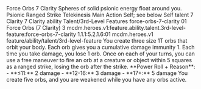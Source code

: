 <ability>
  <name>Force Orbs</name>
  <cost>7 Clarity</cost>
  <flavor>Spheres of solid psionic energy float around you.</flavor>
  <keywords>
    <keyword>Psionic</keyword>
    <keyword>Ranged</keyword>
    <keyword>Strike</keyword>
    <keyword>Telekinesis</keyword>
  </keywords>
  <type>Main Action</type>
  <distance>Self; see below</distance>
  <target>Self</target>
  <metadata>
    <class>talent</class>
    <cost>7 Clarity</cost>
    <cost_amount>7</cost_amount>
    <cost_resource>Clarity</cost_resource>
    <feature_type>ability</feature_type>
    <file_dpath>Talent/3rd-Level Features</file_dpath>
    <item_id>force-orbs-7-clarity</item_id>
    <item_index>01</item_index>
    <item_name>Force Orbs (7 Clarity)</item_name>
    <level>3</level>
    <scc>mcdm.heroes.v1:feature.ability.talent.3rd-level-feature:force-orbs-7-clarity</scc>
    <scdc>1.1.1:5.2.1.6:01</scdc>
    <source>mcdm.heroes.v1</source>
    <type>feature/ability/talent/3rd-level-feature</type>
  </metadata>
  <effects>
    <effect type="mundane">You create three size 1T orbs that orbit your body. Each orb gives you a cumulative damage immunity 1. Each time you take damage, you lose 1 orb. Once on each of your turns, you can use a free maneuver to fire an orb at a creature or object within 5 squares as a ranged strike, losing the orb after the strike.</effect>
    <effect type="mundane">**Power Roll + Reason**:
- **≤11:** 2 damage
- **12-16:** 3 damage
- **17+:** 5 damage</effect>
    <effect type="mundane" name="Strained">You create five orbs, and you are weakened while you have any orbs active.</effect>
  </effects>
</ability>

